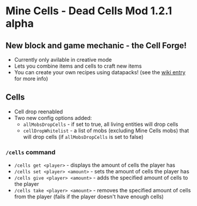 # Mine Cells - Dead Cells Mod 1.2.1 alpha

## New block and game mechanic - the Cell Forge!

- Currently only avilable in creative mode
- Lets you combine items and cells to craft new items
- You can create your own recipes using datapacks! (see the [wiki entry](https://github.com/mim1q/MineCells/wiki/Custom-Cell-Forge-recipes) for more info)

## Cells

- Cell drop reenabled
- Two new config options added:
  - `allMobsDropCells` - if set to true, all living entities will drop cells
  - `cellDropWhitelist` - a list of mobs (excluding Mine Cells mobs) that will drop cells (if `allMobsDropCells` is set to false)

### `/cells` command

- `/cells get <player>` - displays the amount of cells the player has
- `/cells set <player> <amount>` - sets the amount of cells the player has
- `/cells give <player> <amount>` - adds the specified amount of cells to the player
- `/cells take <player> <amount>` - removes the specified amount of cells from the player (fails if the player doesn't have enough cells)